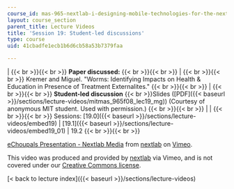 ```yaml
---
course_id: mas-965-nextlab-i-designing-mobile-technologies-for-the-next-billion-users-fall-2008
layout: course_section
parent_title: Lecture Videos
title: 'Session 19: Student-led discussions'
type: course
uid: 41cbadfe1ecb1b6d6cb58a53b7379faa

---
```


|  {{< br >}}{{< br >}} **Paper discussed:** {{< br >}}{{< br >}}  |  {{< br >}}{{< br >}} Kremer and Miguel. "Worms: Identifying Impacts on Health & Education in Presence of Treatment Externalites." {{< br >}}{{< br >}}  |  {{< br >}}{{< br >}} **Student-led discussion**  {{< br >}}Slides ([PDF]({{< baseurl >}}/sections/lecture-videos/mitmas_965f08_lec19_mg)) (Courtesy of anonymous MIT student. Used with permission.) {{< br >}}{{< br >}}  |
|  {{< br >}}{{< br >}} Sessions: [19.0]({{< baseurl >}}/sections/lecture-videos/embed19) &#124; [19.1]({{< baseurl >}}/sections/lecture-videos/embed19_01) &#124; 19.2 {{< br >}}{{< br >}}  

[eChoupals Presentation - Nextlab Media](https://vimeo.com/3240350) from [nextlab](https://vimeo.com/3240350) on [Vimeo](https://vimeo.com).

This video was produced and provided by [nextlab](http://vimeo.com/nextlab) via Vimeo, and is not covered under our [Creative Commons license](/terms/#cc).

[< back to lecture index]({{< baseurl >}}/sections/lecture-videos)